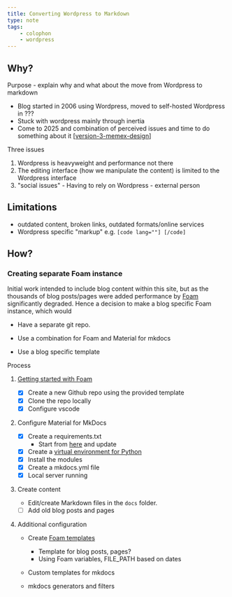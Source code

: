 ```yaml
---
title: Converting Wordpress to Markdown
type: note
tags: 
    - colophon
    - wordpress
---
```





## Why?

Purpose - explain why and what about the move from Wordpress to markdown

- Blog started in 2006 using Wordpress, moved to self-hosted Wordpress in ???
- Stuck with wordpress mainly through inertia
- Come to 2025 and combination of perceived issues and time to do something about it [[version-3-memex-design]]

Three issues

1. Wordpress is heavyweight and performance not there 
2. The editing interface (how we manipulate the content) is limited to the Wordpress interface
3. "social issues" - Having to rely on Wordpress - external person

## Limitations

- outdated content, broken links, outdated formats/online services
- Wordpress specific "markup" e.g. `[code lang=""] [/code]`

## How?

### Creating separate Foam instance

Initial work intended to include blog content within this site, but as the thousands of blog posts/pages were added performance by [Foam](https://foambubble.github.io/foam/) significantly degraded. Hence a decision to make a blog specific Foam instance, which would

- Have a separate git repo.

- Use a combination for Foam and Material for mkdocs

- Use a blog specific template

Process

1. [Getting started with Foam](https://foambubble.github.io/foam/#getting-started)

    - [x] Create a new Github repo using the provided template
    - [x] Clone the repo locally
    - [x] Configure vscode

2. Configure Material for MkDocs

    - [x] Create a requirements.txt
        - Start from [here](https://github.com/Jackiexiao/foam-mkdocs-template/blob/master/requirements.txt) and update
    - [x] Create a [virtual environment for Python](https://packaging.python.org/en/latest/guides/installing-using-pip-and-virtual-environments/)
    - [x] Install the modules
    - [x] Create a mkdocs.yml file
    - [x] Local server running

3. Create content 

    - Edit/create Markdown files in the `docs` folder.
    - [ ] Add old blog posts and pages

4. Additional configuration

    - Create [Foam templates](https://foambubble.github.io/foam/user/features/note-templates)

        - Template for blog posts, pages?
        - Using Foam variables, FILE_PATH based on dates

    - Custom templates for mkdocs
    - mkdocs generators and filters




[//begin]: # "Autogenerated link references for markdown compatibility"
[version-3-memex-design]: version-3-memex-design "Memex - Version 3"
[//end]: # "Autogenerated link references"